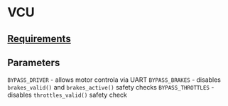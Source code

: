 # VCU

## [Requirements](https://github.com/CalPolyFSAE/MKELibrary/wiki/Requirements---VCU-(Vehicle-Control-Unit))

## Parameters
`BYPASS_DRIVER` - allows motor controla via UART
`BYPASS_BRAKES` - disables `brakes_valid()` and `brakes_active()` safety checks
`BYPASS_THROTTLES` - disables `throttles_valid()` safety check
